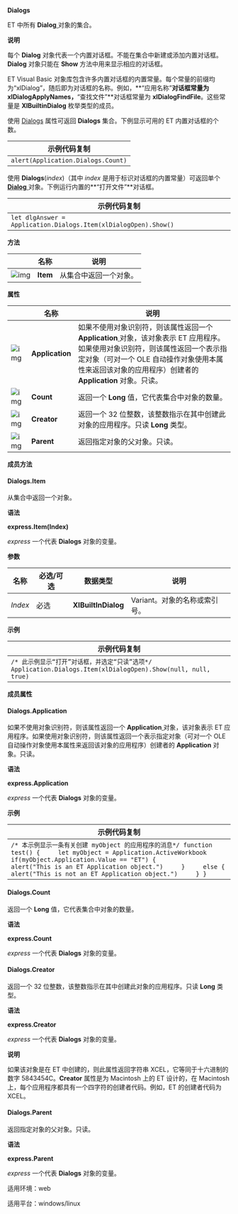 **Dialogs**



ET 中所有 **Dialog**[ ](https://qn.cache.wpscdn.cn/encs/doc/office_v19/apiObjectTemplate.htm?page=topics/WPS%20%E5%9F%BA%E7%A1%80%E6%8E%A5%E5%8F%A3/%E8%A1%A8%E6%A0%BC%20API%20%E5%8F%82%E8%80%83/Dialog/Dialog%20.htm#jsObject_Dialog)对象的集合。

**说明**

每个 **Dialog** 对象代表一个内置对话框。不能在集合中新建或添加内置对话框。**Dialog** 对象只能在 **Show** 方法中用来显示相应的对话框。

ET Visual Basic 对象库包含许多内置对话框的内置常量。每个常量的前缀均为“xlDialog”，随后即为对话框的名称。例如，**“应用名称”**对话框常量为 **xlDialogApplyNames**，**“查找文件”**对话框常量为 **xlDialogFindFile**。这些常量是 **XlBuiltinDialog** 枚举类型的成员。

使用 [Dialogs](https://qn.cache.wpscdn.cn/encs/doc/office_v19/apiObjectTemplate.htm?page=topics/WPS%20%E5%9F%BA%E7%A1%80%E6%8E%A5%E5%8F%A3/%E8%A1%A8%E6%A0%BC%20API%20%E5%8F%82%E8%80%83/Application/Application%20.htm#Application.Dialogs) 属性可返回 **Dialogs** 集合。下例显示可用的 ET 内置对话框的个数。

| 示例代码复制                       |
| ---------------------------------- |
| `alert(Application.Dialogs.Count)` |

使用 **Dialogs**(*index*)（其中 *index* 是用于标识对话框的内置常量）可返回单个 [**Dialog** ](https://qn.cache.wpscdn.cn/encs/doc/office_v19/apiObjectTemplate.htm?page=topics/WPS%20%E5%9F%BA%E7%A1%80%E6%8E%A5%E5%8F%A3/%E8%A1%A8%E6%A0%BC%20API%20%E5%8F%82%E8%80%83/Dialog/Dialog%20.htm#jsObject_Dialog)对象。下例运行内置的**“打开文件”**对话框。

| 示例代码复制                                                 |
| ------------------------------------------------------------ |
| `let dlgAnswer = Application.Dialogs.Item(xlDialogOpen).Show()` |

**方法**

|                                                              | 名称     | 说明                   |
| ------------------------------------------------------------ | -------- | ---------------------- |
| ![img](https://qn.cache.wpscdn.cn/encs/doc/office_v19/gif/methods.gif) | **Item** | 从集合中返回一个对象。 |

**属性**

|                                                              | 名称            | 说明                                                         |
| ------------------------------------------------------------ | --------------- | ------------------------------------------------------------ |
| ![img](https://qn.cache.wpscdn.cn/encs/doc/office_v19/gif/properties.gif) | **Application** | 如果不使用对象识别符，则该属性返回一个 **Application**[ ](https://qn.cache.wpscdn.cn/encs/doc/office_v19/apiObjectTemplate.htm?page=topics/WPS%20%E5%9F%BA%E7%A1%80%E6%8E%A5%E5%8F%A3/%E8%A1%A8%E6%A0%BC%20API%20%E5%8F%82%E8%80%83/Application/Application%20.htm#jsObject_Application)对象，该对象表示 ET 应用程序。如果使用对象识别符，则该属性返回一个表示指定对象（可对一个 OLE 自动操作对象使用本属性来返回该对象的应用程序）创建者的 **Application** 对象。只读。 |
| ![img](https://qn.cache.wpscdn.cn/encs/doc/office_v19/gif/properties.gif) | **Count**       | 返回一个 **Long** 值，它代表集合中对象的数量。               |
| ![img](https://qn.cache.wpscdn.cn/encs/doc/office_v19/gif/properties.gif) | **Creator**     | 返回一个 32 位整数，该整数指示在其中创建此对象的应用程序。只读 **Long** 类型。 |
| ![img](https://qn.cache.wpscdn.cn/encs/doc/office_v19/gif/properties.gif) | **Parent**      | 返回指定对象的父对象。只读。                                 |

**成员方法**

#### **Dialogs.Item**

从集合中返回一个对象。

**语法**

**express.Item(Index)**

*express*   一个代表 **Dialogs** 对象的变量。

**参数**

| **名称** | **必选/可选** | **数据类型**        | **说明**                      |
| -------- | ------------- | ------------------- | ----------------------------- |
| *Index*  | 必选          | **XlBuiltInDialog** | Variant。对象的名称或索引号。 |

**示例**

| 示例代码复制                                                 |
| ------------------------------------------------------------ |
| `/* 此示例显示“打开”对话框，并选定“只读”选项*/ Application.Dialogs.Item(xlDialogOpen).Show(null, null, true)` |

**成员属性**

#### **Dialogs.Application**

如果不使用对象识别符，则该属性返回一个 **Application**[ ](https://qn.cache.wpscdn.cn/encs/doc/office_v19/apiObjectTemplate.htm?page=topics/WPS%20%E5%9F%BA%E7%A1%80%E6%8E%A5%E5%8F%A3/%E8%A1%A8%E6%A0%BC%20API%20%E5%8F%82%E8%80%83/Application/Application%20.htm#jsObject_Application)对象，该对象表示 ET 应用程序。如果使用对象识别符，则该属性返回一个表示指定对象（可对一个 OLE 自动操作对象使用本属性来返回该对象的应用程序）创建者的 **Application** 对象。只读。

**语法**

**express.Application**

*express*   一个代表 **Dialogs** 对象的变量。

**示例**

| 示例代码复制                                                 |
| ------------------------------------------------------------ |
| `/* 本示例显示一条有关创建 myObject 的应用程序的消息*/ function test() {     let myObject = Application.ActiveWorkbook     if(myObject.Application.Value == "ET") {         alert("This is an ET Application object.")     }     else {         alert("This is not an ET Application object.")     } }` |

#### **Dialogs.Count**

返回一个 **Long** 值，它代表集合中对象的数量。

**语法**

**express.Count**

*express*   一个代表 **Dialogs** 对象的变量。

#### **Dialogs.Creator**

返回一个 32 位整数，该整数指示在其中创建此对象的应用程序。只读 **Long** 类型。

**语法**

**express.Creator**

*express*   一个代表 **Dialogs** 对象的变量。

**说明**

如果该对象是在 ET 中创建的，则此属性返回字符串 XCEL，它等同于十六进制的数字 5843454C。**Creator** 属性是为 Macintosh 上的 ET 设计的，在 Macintosh 上，每个应用程序都具有一个四字符的创建者代码。例如，ET 的创建者代码为 XCEL。

#### **Dialogs.Parent**

返回指定对象的父对象。只读。

**语法**

**express.Parent**

*express*   一个代表 **Dialogs** 对象的变量。

适用环境：web

适用平台：windows/linux